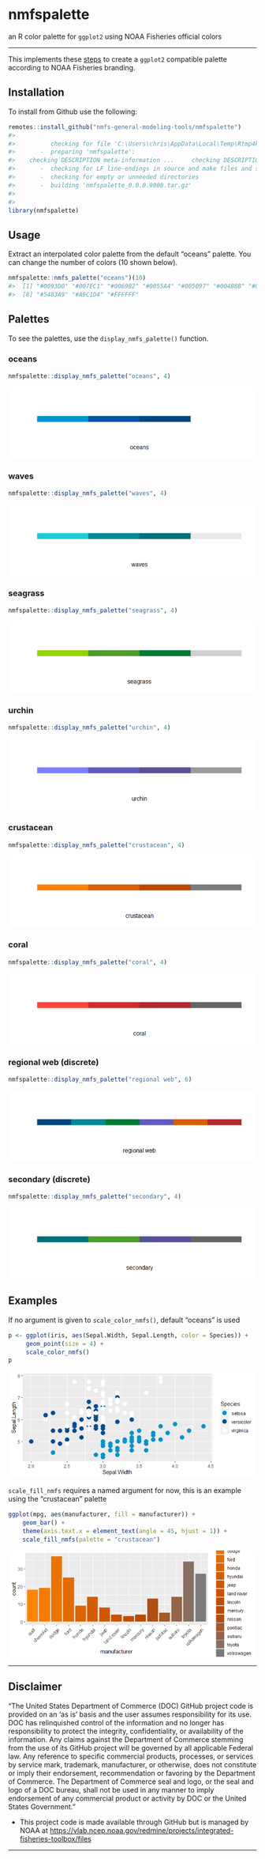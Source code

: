 <!-- README.md is generated from README.Rmd. Please edit that file -->

# nmfspalette

an R color palette for `ggplot2` using NOAA Fisheries official colors

-----

This implements these
[steps](https://drsimonj.svbtle.com/creating-corporate-colour-palettes-for-ggplot2)
to create a `ggplot2` compatible palette according to NOAA Fisheries
branding.

## Installation

To install from Github use the following:

``` r
remotes::install_github("nmfs-general-modeling-tools/nmfspalette")
#> 
#>          checking for file 'C:\Users\chris\AppData\Local\Temp\Rtmp4kCrBb\remotes89c29e71be8\nmfs-general-modeling-tools-nmfspalette-dc1d2f2/DESCRIPTION' ...  v  checking for file 'C:\Users\chris\AppData\Local\Temp\Rtmp4kCrBb\remotes89c29e71be8\nmfs-general-modeling-tools-nmfspalette-dc1d2f2/DESCRIPTION' (907ms)
#>       -  preparing 'nmfspalette':
#>    checking DESCRIPTION meta-information ...     checking DESCRIPTION meta-information ...   v  checking DESCRIPTION meta-information
#>       -  checking for LF line-endings in source and make files and shell scripts
#>       -  checking for empty or unneeded directories
#>       -  building 'nmfspalette_0.0.0.9000.tar.gz'
#>      
#> 
library(nmfspalette)
```

## Usage

Extract an interpolated color palette from the default “oceans” palette.
You can change the number of colors (10 shown below).

``` r
nmfspalette::nmfs_palette("oceans")(10)
#>  [1] "#0093D0" "#007EC1" "#0069B2" "#0055A4" "#005097" "#004B8B" "#00467F"
#>  [8] "#5483A9" "#A9C1D4" "#FFFFFF"
```

## Palettes

To see the palettes, use the `display_nmfs_palette()` function.

### oceans

``` r
nmfspalette::display_nmfs_palette("oceans", 4)
```

![](figure/unnamed-chunk-3-1.png)<!-- -->

### waves

``` r
nmfspalette::display_nmfs_palette("waves", 4)
```

![](figure/unnamed-chunk-4-1.png)<!-- -->

### seagrass

``` r
nmfspalette::display_nmfs_palette("seagrass", 4)
```

![](figure/unnamed-chunk-5-1.png)<!-- -->

### urchin

``` r
nmfspalette::display_nmfs_palette("urchin", 4)
```

![](figure/unnamed-chunk-6-1.png)<!-- -->

### crustacean

``` r
nmfspalette::display_nmfs_palette("crustacean", 4)
```

![](figure/unnamed-chunk-7-1.png)<!-- -->

### coral

``` r
nmfspalette::display_nmfs_palette("coral", 4)
```

![](figure/unnamed-chunk-8-1.png)<!-- -->

### regional web (discrete)

``` r
nmfspalette::display_nmfs_palette("regional web", 6)
```

![](figure/unnamed-chunk-9-1.png)<!-- -->

### secondary (discrete)

``` r
nmfspalette::display_nmfs_palette("secondary", 4)
```

![](figure/unnamed-chunk-10-1.png)<!-- -->

## Examples

If no argument is given to `scale_color_nmfs()`, default “oceans” is
used

``` r
p <- ggplot(iris, aes(Sepal.Width, Sepal.Length, color = Species)) +
     geom_point(size = 4) +
     scale_color_nmfs()
p
```

![](figure/default_plot-1.png)<!-- -->

`scale_fill_nmfs` requires a named argument for now, this is an example
using the “crustacean” palette

``` r
ggplot(mpg, aes(manufacturer, fill = manufacturer)) +
    geom_bar() +
    theme(axis.text.x = element_text(angle = 45, hjust = 1)) +
    scale_fill_nmfs(palette = "crustacean")
```

![](figure/scale_fill_example-1.png)<!-- -->

-----

## Disclaimer

“The United States Department of Commerce (DOC) GitHub project code is
provided on an ‘as is’ basis and the user assumes responsibility for its
use. DOC has relinquished control of the information and no longer has
responsibility to protect the integrity, confidentiality, or
availability of the information. Any claims against the Department of
Commerce stemming from the use of its GitHub project will be governed by
all applicable Federal law. Any reference to specific commercial
products, processes, or services by service mark, trademark,
manufacturer, or otherwise, does not constitute or imply their
endorsement, recommendation or favoring by the Department of Commerce.
The Department of Commerce seal and logo, or the seal and logo of a DOC
bureau, shall not be used in any manner to imply endorsement of any
commercial product or activity by DOC or the United States Government.”

  - This project code is made available through GitHub but is managed by
    NOAA at
    <https://vlab.ncep.noaa.gov/redmine/projects/integrated-fisheries-toolbox/files>

-----
